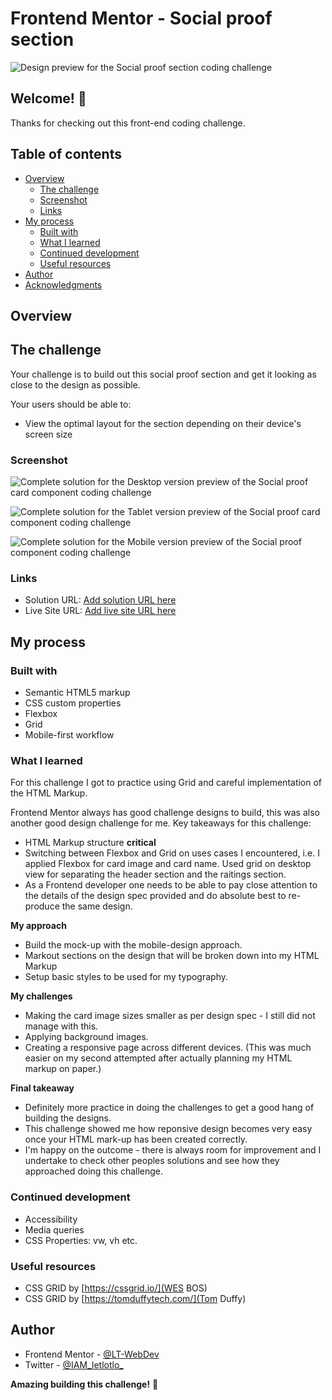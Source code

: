 # Frontend Mentor - Social proof section

![Design preview for the Social proof section coding challenge](./design/desktop-preview.jpg)

## Welcome! 👋

Thanks for checking out this front-end coding challenge.

## Table of contents

- [Overview](#overview)
  - [The challenge](#the-challenge)
  - [Screenshot](#screenshot)
  - [Links](#links)
- [My process](#my-process)
  - [Built with](#built-with)
  - [What I learned](#what-i-learned)
  - [Continued development](#continued-development)
  - [Useful resources](#useful-resources)
- [Author](#author)
- [Acknowledgments](#acknowledgments)

## Overview

## The challenge

Your challenge is to build out this social proof section and get it looking as close to the design as possible.

Your users should be able to:

- View the optimal layout for the section depending on their device's screen size

### Screenshot

![Complete solution for the Desktop version preview of the Social proof  card component coding challenge](screenshots/desktop--version.jpeg)

![Complete solution for the Tablet version preview of the Social proof  card component coding challenge](screenshots/tablet--version.jpeg)

![Complete solution for the Mobile version preview of the Social proof component coding challenge](screenshots/mobile--version.jpeg)

### Links

- Solution URL: [Add solution URL here](https://your-solution-url.com)
- Live Site URL: [Add live site URL here](https://your-live-site-url.com)

## My process

### Built with

- Semantic HTML5 markup
- CSS custom properties
- Flexbox
- Grid
- Mobile-first workflow

### What I learned

For this challenge I got to practice using Grid and careful implementation of the HTML Markup.

Frontend Mentor always has good challenge designs to build, this was also another good design challenge for me. Key takeaways for this challenge:
- HTML Markup structure **critical**
- Switching between Flexbox and Grid on uses cases I encountered, i.e. I applied Flexbox for card image and card name. Used grid on desktop view for separating the header section and the raitings section.
- As a Frontend developer one needs to be able to pay close attention to the details of the design spec provided and do absolute best to re-produce the same design.

**My approach**
- Build the mock-up with the mobile-design approach.
- Markout sections on the design that will be broken down into my HTML Markup
- Setup basic styles to be used for my typography.

**My challenges**
- Making the card image sizes smaller as per design spec - I still did not manage with this.
- Applying background images.
- Creating a responsive page across different devices. (This was much easier on my second attempted after actually planning my HTML markup on paper.)

**Final takeaway**
- Definitely more practice in doing the challenges to get a good hang of building the designs.
- This challenge showed me how reponsive design becomes very easy once your HTML mark-up has been created correctly.
- I'm happy on the outcome - there is always room for improvement and I undertake to check other peoples solutions and see how they approached doing this challenge.

### Continued development

- Accessibility
- Media queries 
- CSS Properties: vw, vh etc.

### Useful resources

- CSS GRID by [https://cssgrid.io/](WES BOS)
- CSS GRID by [https://tomduffytech.com/](Tom Duffy)

## Author

- Frontend Mentor - [@LT-WebDev](https://www.frontendmentor.io/profile/LT-WebDev)
- Twitter - [@IAM_letlotlo_](https://www.twitter.com/IAM_letlotlo_)

**Amazing building this challenge!** 🚀
